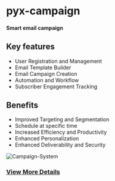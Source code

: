 # pyx-campaign

#### Smart email campaign

## Key features

- User Registration and Management
- Email Template Builder
- Email Campaign Creation
- Automation and Workflow
- Subscriber Engagement Tracking

## Benefits

- Improved Targeting and Segmentation
- Schedule at specific time
- Increased Efficiency and Productivity
- Enhanced Personalization
- Enhanced Deliverability and Security

![Campaign-System](http://pyxstuffs.com/img/pyx_campaign.png)

### [View More Details](http://pyxstuffs.com/pyx_campaign.html)
